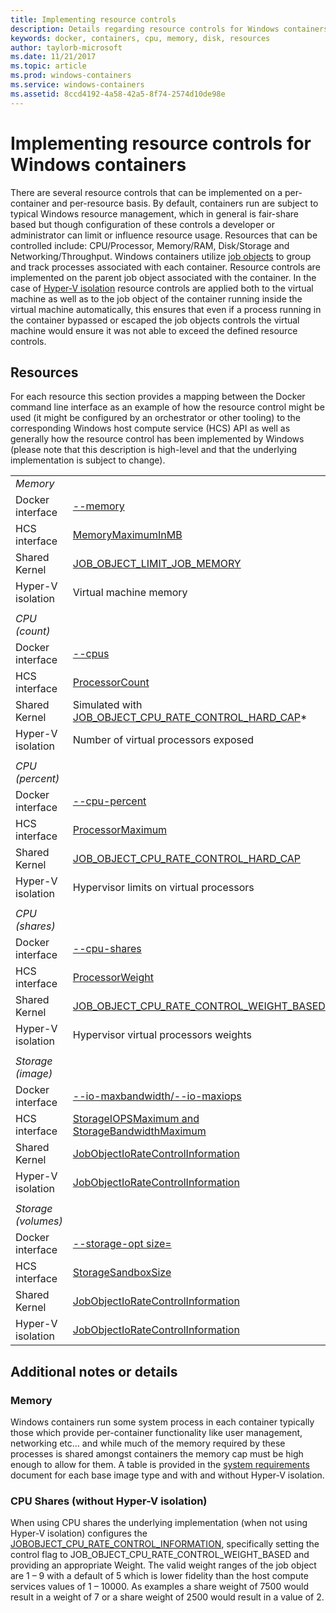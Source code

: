 ```yaml
---
title: Implementing resource controls
description: Details regarding resource controls for Windows containers
keywords: docker, containers, cpu, memory, disk, resources
author: taylorb-microsoft
ms.date: 11/21/2017
ms.topic: article
ms.prod: windows-containers
ms.service: windows-containers
ms.assetid: 8ccd4192-4a58-42a5-8f74-2574d10de98e
---
```

# Implementing resource controls for Windows containers
There are several resource controls that can be implemented on a per-container and per-resource basis.  By default, containers run are subject to typical Windows resource management, which in general is fair-share based but though configuration of these controls a developer or administrator can limit or influence resource usage.  Resources that can be controlled include: CPU/Processor, Memory/RAM, Disk/Storage and Networking/Throughput.
Windows containers utilize [job objects]( https://msdn.microsoft.com/en-us/library/windows/desktop/ms684161(v=vs.85).aspx) to group and track processes associated with each container.  Resource controls are implemented on the parent job object associated with the container.  In the case of [Hyper-V isolation](https://docs.microsoft.com/en-us/virtualization/windowscontainers/about/index#windows-container-types) resource controls are applied both to the virtual machine as well as to the job object of the container running inside the virtual machine automatically, this ensures that even if a process running in the container bypassed or escaped the job objects controls the virtual machine would ensure it was not able to exceed the defined resource controls.

## Resources
For each resource this section provides a mapping between the Docker command line interface as an example of how the resource control might be used (it might be configured by an orchestrator or other tooling) to the corresponding Windows host compute service (HCS) API as well as generally how the resource control has been implemented by Windows (please note that this description is high-level and that the underlying implementation is subject to change).

|  | |
| ----- | ------|
| *Memory* ||
| Docker interface | [--memory](https://docs.docker.com/engine/admin/resource_constraints/#memory) |
| HCS interface | [MemoryMaximumInMB]( https://github.com/Microsoft/hcsshim/blob/b144c605002d4086146ca1c15c79e56bfaadc2a7/interface.go#L67) |
| Shared Kernel | [JOB_OBJECT_LIMIT_JOB_MEMORY](https://msdn.microsoft.com/en-us/library/windows/desktop/ms684147(v=vs.85).aspx) |
| Hyper-V isolation | Virtual machine memory |
| ||
| *CPU (count)* ||
| Docker interface | [--cpus](https://docs.docker.com/engine/admin/resource_constraints/#cpu) |
| HCS interface | [ProcessorCount]( https://github.com/Microsoft/hcsshim/blob/b144c605002d4086146ca1c15c79e56bfaadc2a7/interface.go#L67) |
| Shared Kernel | Simulated with [JOB_OBJECT_CPU_RATE_CONTROL_HARD_CAP](https://msdn.microsoft.com/en-us/library/windows/desktop/hh448384(v=vs.85).aspx)* |
| Hyper-V isolation | Number of virtual processors exposed |
| ||
| *CPU (percent)* ||
| Docker interface | [--cpu-percent](https://docs.docker.com/engine/admin/resource_constraints/#cpu) |
| HCS interface | [ProcessorMaximum](https://github.com/Microsoft/hcsshim/blob/b144c605002d4086146ca1c15c79e56bfaadc2a7/interface.go#L67) |
| Shared Kernel | [JOB_OBJECT_CPU_RATE_CONTROL_HARD_CAP](https://msdn.microsoft.com/en-us/library/windows/desktop/hh448384(v=vs.85).aspx) |
| Hyper-V isolation | Hypervisor limits on virtual processors |
| ||
| *CPU (shares)* ||
| Docker interface | [--cpu-shares](https://docs.docker.com/engine/admin/resource_constraints/#cpu) |
| HCS interface | [ProcessorWeight](https://github.com/Microsoft/hcsshim/blob/b144c605002d4086146ca1c15c79e56bfaadc2a7/interface.go#L67) |
| Shared Kernel | [JOB_OBJECT_CPU_RATE_CONTROL_WEIGHT_BASED](https://msdn.microsoft.com/en-us/library/windows/desktop/hh448384(v=vs.85).aspx) |
| Hyper-V isolation | Hypervisor virtual processors weights |
| ||
| *Storage (image)* ||
| Docker interface | [--io-maxbandwidth/--io-maxiops]( https://docs.docker.com/edge/engine/reference/commandline/run/#usage) |
| HCS interface | [StorageIOPSMaximum and StorageBandwidthMaximum](https://github.com/Microsoft/hcsshim/blob/b144c605002d4086146ca1c15c79e56bfaadc2a7/interface.go#L67) |
| Shared Kernel | [JobObjectIoRateControlInformation](https://msdn.microsoft.com/en-us/library/windows/desktop/hh448384(v=vs.85).aspx) |
| Hyper-V isolation | [JobObjectIoRateControlInformation](https://msdn.microsoft.com/en-us/library/windows/desktop/hh448384(v=vs.85).aspx) |
| ||
| *Storage (volumes)* ||
| Docker interface | [--storage-opt size=]( https://docs.docker.com/edge/engine/reference/commandline/run/#set-storage-driver-options-per-container) |
| HCS interface | [StorageSandboxSize](https://github.com/Microsoft/hcsshim/blob/b144c605002d4086146ca1c15c79e56bfaadc2a7/interface.go#L67) |
| Shared Kernel | [JobObjectIoRateControlInformation](https://msdn.microsoft.com/en-us/library/windows/desktop/hh448384(v=vs.85).aspx) |
| Hyper-V isolation | [JobObjectIoRateControlInformation](https://msdn.microsoft.com/en-us/library/windows/desktop/hh448384(v=vs.85).aspx) |

## Additional notes or details
### Memory
Windows containers run some system process in each container typically those which provide per-container functionality like user management, networking etc… and while much of the memory required by these processes is shared amongst containers the memory cap must be high enough to allow for them.  A table is provided in the [system requirements](https://docs.microsoft.com/en-us/virtualization/windowscontainers/deploy-containers/system-requirements#memory-requirments) document for each base image type and with and without Hyper-V isolation.

### CPU Shares (without Hyper-V isolation)
When using CPU shares the underlying implementation (when not using Hyper-V isolation) configures the [JOBOBJECT_CPU_RATE_CONTROL_INFORMATION](https://msdn.microsoft.com/en-us/library/windows/desktop/hh448384(v=vs.85).aspx), specifically setting the control flag to JOB_OBJECT_CPU_RATE_CONTROL_WEIGHT_BASED and providing an appropriate Weight.  The valid weight ranges of the job object are 1 – 9 with a default of 5 which is lower fidelity than the host compute services values of 1 – 10000.  As examples a share weight of 7500 would result in a weight of 7 or a share weight of 2500 would result in a value of 2.
